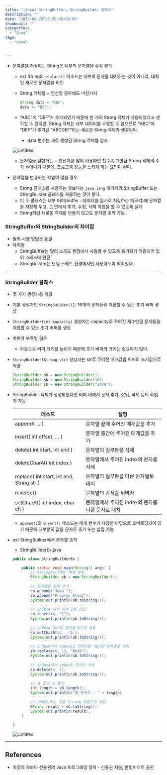 ```yaml
---
title: "[Java] StringBuffer, StringBuilder 클래스"
description: ""
date: "2022-09-26T23:20:45+09:00"
thumbnail: ""
categories:
  - "Java"
tags:
  - "Java"


---
```

<!--more-->

- 문자열을 저장하는 String은 내부의 문자열을 수정 불가
    - ex) String의 `replace()` 메소드는 내부의 문자를 대치하는 것이 아니라, 대치된 새로운 문자열을 리턴
    - String 객체를 + 연산할 경우에도 마찬가지
        
        ```java
        String data = "ABC";
        data += "DEF";
        ```
        
    - “ABC”에 “DEF”가 추가되었기 때문에 한 개의 String 객체가 사용되었다고 생각할 수 있지만, String 객체는 내부 데이터를 수정할 수 없으므로 “ABC”에 “DEF”가 추가된 “ABCDEF”라는 새로운 String 객체가 생성된다.
        - data 변수는 새로 생성된 String 객체를 참조
    
    ![Untitled](/images/lang_java/basicAPI/StringBuffer,_StringBuilder_클래스/Untitled.png)
    
    - 문자열을 결합하는 + 연산자를 많이 사용하면 할수록 그만큼 String 객체의 수가 늘어나기 때문에,  프로그램 성능을 느리게 하는 요인이 된다.
- 문자열을 변경하는 작업이 많을 경우
    - String 클래스를 사용하는 것보다는 `java.lang` 패키지의 StringBuffer 또는 StringBuilder 클래스를 사용하는 것이 좋다.
    - 이 두 클래스는 내부 버퍼(buffer : 데이터를 임시로 저장하는 메모리)에 문자열을 저장해 두고, 그 안에서 추가, 수정, 삭제 작업을 할 수 있도록 설계
    - String처럼 새로운 객체를 만들지 않고도 문자열 조작 가능

### StringBuffer와 StringBuilder의 차이점

- 둘의 사용 방법은 동일
- 차이점
    - StringBuffer는 멀티 스레드 환경에서 사용할 수 있도록 동기화가 적용되어 있어 스레드에 안전
    - StringBuilder는 단일 스레드 환경에서만 사용하도록 되어있다.

---

### StringBuilder 클래스

- 몇 가지 생성자를 제공
- 기본 생성자인 `StringBuilder()`는 16개의 문자들을 저장할 수 있는 초기 버퍼 생성
- `StringBuilder(int capacity)` 생성자는 capacity로 주어진 개수만큼 문자들을 저장할 수 있는 초기 버퍼를 생성
- 버퍼가 부족할 경우
    - 자동으로 버퍼 크기를 늘리기 때문에 초기 버퍼의 크기는 중요하지 않다.
- `StringBuilder(String str)` 생성자는 str로 주어진 매개값을 버퍼의 초기값으로 저장
    
    ```java
    StringBuilder sb = new StringBuilder();
    StringBuilder sb = new StringBuilder(16);
    StringBuilder sb = new StringBuilder("JAVA");
    ```
    
- StringBuilder 객체가 생성되었다면 버퍼 내에서 문자 추가, 삽입, 삭제 등의 작업이 가능
    
    
    | 메소드 | 설명 |
    | --- | --- |
    | append( … ) | 문자열 끝에 주어진 매개값을 추가 |
    | insert( int offset, … ) | 문자열 중간에 주어진 매개값을 추가 |
    | delete( int start, int end ) | 문자열의 일부분을 삭제 |
    | deleteCharAt( int index ) | 문자열에서 주어진 index의 문자를 삭제 |
    | replace( int start, int end, String str ) | 문자열의 일부분을 다른 문자열로 대치 |
    | reverse() | 문자열의 순서를 뒤바꿈 |
    | setCharAt( int index, char ch ) | 문자열에서 주어진 index의 문자를 다른 문자로 대치 |
    - `append()`와 `insert()` 메소드는 매개 변수가 다양한 타입으로 오버로딩되어 있기 때문에 대부분의 값을 문자로 추가 또는 삽입 가능
- ex) StringBuilder에서 문자열 조작
    - StringBuilderEx.java
    
    ```java
    public class StringBuilderEx {
    
    	public static void main(String[] args) {
    		// StringBuilder 객체 생성
    		StringBuilder sb = new StringBuilder();
    		
    		// 문자열을 끝에 추가
    		sb.append("Java ");
    		sb.append("Program Study");
    		System.out.println(sb.toString());
    		
    		// index4 위치 뒤에 2를 삽입
    		sb.insert(4, "2");
    		System.out.println(sb.toString());
    		
    		// index4 위치의 문자를 6으로 변경
    		sb.setCharAt(4,  '6');
    		System.out.println(sb.toString());
    		
    		// index6부터 index13 전까지를 "Book"문자열로 대치
    		sb.replace(6, 13, "Book");
    		System.out.println(sb.toString());
    		
    		// index4부터 index5 전까지 삭제
    		sb.delete(4, 5);
    		System.out.println(sb.toString());
    		
    		// 총 문자 수 얻기
    		int length = sb.length();
    		System.out.println("총 문자수 : " + length);
    		
    		// 버퍼에 있는 것을 String 타입으로 리턴
    		String result = sb.toString();
    		System.out.println(result);
    	}
    
    }
    ```
    
    ![Untitled](/images/lang_java/basicAPI/StringBuffer,_StringBuilder_클래스/Untitled%201.png)
    

---

## References

- 이것이 자바다 신용권의 Java 프로그래밍 정복 - 신용권 지음, 한빛미디어 출판